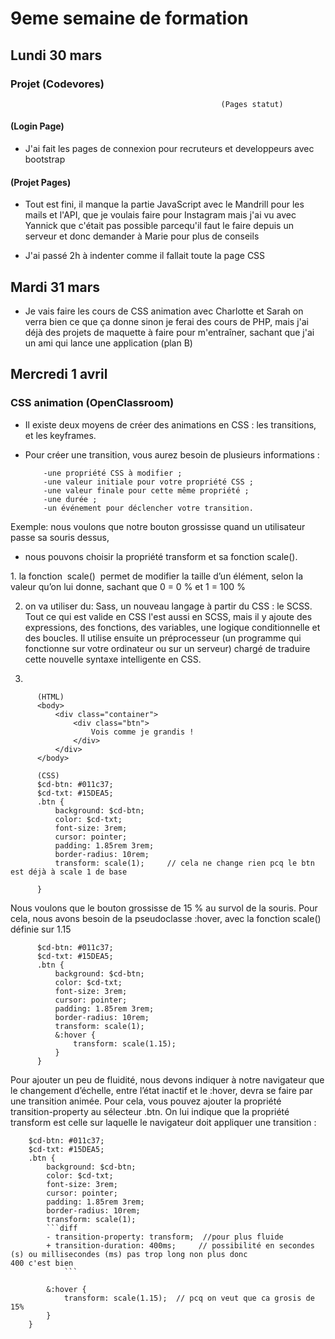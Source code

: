 # 9eme semaine de formation

## Lundi 30 mars

### Projet (Codevores)

                                                   (Pages statut)

 

#### (Login Page) 

- J'ai fait les pages de connexion pour recruteurs et developpeurs avec bootstrap


#### (Projet Pages)

- Tout est fini, il manque la partie JavaScript avec le Mandrill pour les mails et l'API, que je voulais faire pour Instagram 
  mais j'ai vu avec Yannick que c'était pas possible parcequ'il faut le faire depuis un serveur et donc demander à Marie pour 
  plus de conseils 
  
- J'ai passé 2h à indenter comme il fallait toute la page CSS 





## Mardi 31 mars

- Je vais faire les cours de CSS animation avec Charlotte et Sarah on verra bien ce que ça donne sinon je ferai des cours de PHP, mais j'ai déjà des projets de maquette à faire pour m'entraîner, sachant que j'ai un ami qui lance une application (plan B) 




## Mercredi 1 avril

### CSS animation (OpenClassroom)

- Il existe deux moyens de créer des animations en CSS : les transitions, et les keyframes.
- Pour créer une transition, vous aurez besoin de plusieurs informations :

          -une propriété CSS à modifier ;
          -une valeur initiale pour votre propriété CSS ;
          -une valeur finale pour cette même propriété ;
          -une durée ;
          -un événement pour déclencher votre transition.
          


Exemple: nous voulons que notre bouton grossisse quand un utilisateur passe sa souris dessus, 
- nous pouvons choisir la propriété  transform  et sa fonction  scale().

1. la fonction  scale()  permet de modifier la taille d’un élément, 
    selon la valeur qu’on lui donne, sachant que 0 = 0 % et 1 = 100 %

2. on va utiliser du: Sass, un nouveau langage à partir du CSS : le SCSS. Tout ce qui est valide en CSS l'est aussi en SCSS,      mais il y ajoute des expressions, des fonctions, des variables, une logique conditionnelle et des boucles. Il utilise          ensuite un préprocesseur (un programme qui fonctionne sur votre ordinateur ou sur un serveur) chargé de traduire cette        nouvelle syntaxe intelligente en CSS. 

3. 

          (HTML)                                         
          <body>
              <div class="container">
                  <div class="btn">
                      Vois comme je grandis !
                  </div>
              </div>
          </body>

          (CSS)
          $cd-btn: #011c37;
          $cd-txt: #15DEA5;
          .btn {
              background: $cd-btn;
              color: $cd-txt;
              font-size: 3rem;
              cursor: pointer;
              padding: 1.85rem 3rem;
              border-radius: 10rem;
              transform: scale(1);     // cela ne change rien pcq le btn est déjà à scale 1 de base 

          }

Nous voulons que le bouton grossisse de 15 % au survol de la souris. Pour cela, nous avons besoin de la pseudoclasse  :hover, avec la fonction  scale()  définie sur 1.15 

          $cd-btn: #011c37;
          $cd-txt: #15DEA5;
          .btn {
              background: $cd-btn;
              color: $cd-txt;
              font-size: 3rem;
              cursor: pointer;
              padding: 1.85rem 3rem;
              border-radius: 10rem;
              transform: scale(1);
              &:hover {
                  transform: scale(1.15);
              }
          }

Pour ajouter un peu de fluidité, nous devons indiquer à notre navigateur que le changement d’échelle, entre l’état inactif et le  :hover, devra se faire par une transition animée. Pour cela, vous pouvez ajouter la propriété  transition-property  au sélecteur  .btn. On lui indique que la propriété  transform est celle sur laquelle le navigateur doit appliquer une transition :

        $cd-btn: #011c37;
        $cd-txt: #15DEA5;
        .btn {
            background: $cd-btn;
            color: $cd-txt;
            font-size: 3rem;
            cursor: pointer;
            padding: 1.85rem 3rem;
            border-radius: 10rem;
            transform: scale(1);
            ```diff
            - transition-property: transform;  //pour plus fluide
            + transition-duration: 400ms;     // possibilité en secondes (s) ou millisecondes (ms) pas trop long non plus donc                                                                                                                400 c'est bien
                ``` 

            &:hover {
                transform: scale(1.15);  // pcq on veut que ca grosis de 15% 
            }
        }

